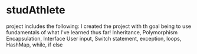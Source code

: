 # studAthlete
project includes the following:
I created the project with th goal being to use fundamentals of what I've learned thus far!
Inheritance, Polymorphism  Encapsulation, Interface User input, Switch statement, exception, loops,  HashMap, while, if else
